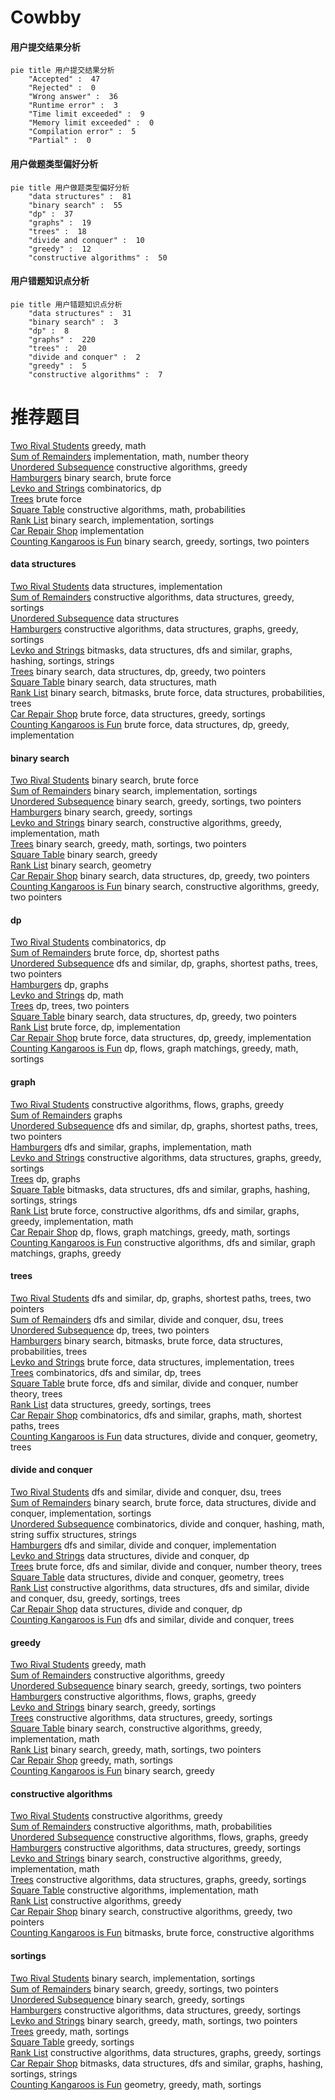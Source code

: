 # Cowbby
<!-- tabs:start -->
#### **用户提交结果分析**

```mermaid
pie title 用户提交结果分析
    "Accepted" :  47
    "Rejected" :  0
    "Wrong answer" :  36
    "Runtime error" :  3
    "Time limit exceeded" :  9
    "Memory limit exceeded" :  0
    "Compilation error" :  5
    "Partial" :  0
```
#### **用户做题类型偏好分析**

```mermaid
pie title 用户做题类型偏好分析
    "data structures" :  81
    "binary search" :  55
    "dp" :  37
    "graphs" :  19
    "trees" :  18
    "divide and conquer" :  10
    "greedy" :  12
    "constructive algorithms" :  50
```
#### **用户错题知识点分析**

```mermaid
pie title 用户错题知识点分析
    "data structures" :  31
    "binary search" :  3
    "dp" :  8
    "graphs" :  220
    "trees" :  20
    "divide and conquer" :  2
    "greedy" :  5
    "constructive algorithms" :  7
```
<!-- tabs:end -->
# 推荐题目
[Two Rival Students](http://codeforces.com/problemset/problem/1257/A)		greedy,
                        math		  
[Sum of Remainders](http://codeforces.com/problemset/problem/616/E)		implementation,
                        math,
                        number theory		  
[Unordered Subsequence](http://codeforces.com/problemset/problem/27/C)		constructive algorithms,
                        greedy		  
[Hamburgers](http://codeforces.com/problemset/problem/371/C)		binary search,
                        brute force		  
[Levko and Strings](http://codeforces.com/problemset/problem/360/C)		combinatorics,
                        dp		  
[Trees](http://codeforces.com/problemset/problem/58/C)		brute force		  
[Square Table](http://codeforces.com/problemset/problem/417/E)		constructive algorithms,
                        math,
                        probabilities		  
[Rank List](http://codeforces.com/problemset/problem/166/A)		binary search,
                        implementation,
                        sortings		  
[Car Repair Shop](http://codeforces.com/problemset/problem/730/G)		implementation		  
[Counting Kangaroos is Fun](http://codeforces.com/problemset/problem/372/A)		binary search,
                        greedy,
                        sortings,
                        two pointers		  
<!-- tabs:start -->
#### **data structures**
[Two Rival Students](http://codeforces.com/problemset/problem/1106/B)		data structures,
                        implementation		  
[Sum of Remainders](http://codeforces.com/problemset/problem/1426/D)		constructive algorithms,
                        data structures,
                        greedy,
                        sortings		  
[Unordered Subsequence](http://codeforces.com/problemset/problem/1290/E)		data structures		  
[Hamburgers](http://codeforces.com/problemset/problem/729/E)		constructive algorithms,
                        data structures,
                        graphs,
                        greedy,
                        sortings		  
[Levko and Strings](http://codeforces.com/problemset/problem/1476/E)		bitmasks,
                        data structures,
                        dfs and similar,
                        graphs,
                        hashing,
                        sortings,
                        strings		  
[Trees](http://codeforces.com/problemset/problem/1492/C)		binary search,
                        data structures,
                        dp,
                        greedy,
                        two pointers		  
[Square Table](http://codeforces.com/problemset/problem/1490/G)		binary search,
                        data structures,
                        math		  
[Rank List](http://codeforces.com/problemset/problem/1479/D)		binary search,
                        bitmasks,
                        brute force,
                        data structures,
                        probabilities,
                        trees		  
[Car Repair Shop](http://codeforces.com/problemset/problem/1497/A)		brute force,
                        data structures,
                        greedy,
                        sortings		  
[Counting Kangaroos is Fun](http://codeforces.com/problemset/problem/1491/C)		brute force,
                        data structures,
                        dp,
                        greedy,
                        implementation		  
#### **binary search**
[Two Rival Students](http://codeforces.com/problemset/problem/371/C)		binary search,
                        brute force		  
[Sum of Remainders](http://codeforces.com/problemset/problem/166/A)		binary search,
                        implementation,
                        sortings		  
[Unordered Subsequence](http://codeforces.com/problemset/problem/372/A)		binary search,
                        greedy,
                        sortings,
                        two pointers		  
[Hamburgers](http://codeforces.com/problemset/problem/732/D)		binary search,
                        greedy,
                        sortings		  
[Levko and Strings](http://codeforces.com/problemset/problem/732/C)		binary search,
                        constructive algorithms,
                        greedy,
                        implementation,
                        math		  
[Trees](http://codeforces.com/problemset/problem/1336/B)		binary search,
                        greedy,
                        math,
                        sortings,
                        two pointers		  
[Square Table](http://codeforces.com/problemset/problem/604/B)		binary search,
                        greedy		  
[Rank List](http://codeforces.com/problemset/problem/1468/G)		binary search,
                        geometry		  
[Car Repair Shop](http://codeforces.com/problemset/problem/1492/C)		binary search,
                        data structures,
                        dp,
                        greedy,
                        two pointers		  
[Counting Kangaroos is Fun](http://codeforces.com/problemset/problem/1463/D)		binary search,
                        constructive algorithms,
                        greedy,
                        two pointers		  
#### **dp**
[Two Rival Students](http://codeforces.com/problemset/problem/360/C)		combinatorics,
                        dp		  
[Sum of Remainders](http://codeforces.com/problemset/problem/1202/B)		brute force,
                        dp,
                        shortest paths		  
[Unordered Subsequence](http://codeforces.com/problemset/problem/14/D)		dfs and similar,
                        dp,
                        graphs,
                        shortest paths,
                        trees,
                        two pointers		  
[Hamburgers](https://codeforces.com/contest/480/problem/B)		dp,
                        graphs		  
[Levko and Strings](http://codeforces.com/problemset/problem/708/E)		dp,
                        math		  
[Trees](http://codeforces.com/problemset/problem/581/F)		dp,
                        trees,
                        two pointers		  
[Square Table](http://codeforces.com/problemset/problem/1492/C)		binary search,
                        data structures,
                        dp,
                        greedy,
                        two pointers		  
[Rank List](https://codeforces.com/contest/1457/problem/C)		brute force,
                        dp,
                        implementation		  
[Car Repair Shop](http://codeforces.com/problemset/problem/1491/C)		brute force,
                        data structures,
                        dp,
                        greedy,
                        implementation		  
[Counting Kangaroos is Fun](http://codeforces.com/problemset/problem/1437/C)		dp,
                        flows,
                        graph matchings,
                        greedy,
                        math,
                        sortings		  
#### **graph**
[Two Rival Students](http://codeforces.com/problemset/problem/269/C)		constructive algorithms,
                        flows,
                        graphs,
                        greedy		  
[Sum of Remainders](https://codeforces.com/contest/1162/problem/C)		graphs		  
[Unordered Subsequence](http://codeforces.com/problemset/problem/14/D)		dfs and similar,
                        dp,
                        graphs,
                        shortest paths,
                        trees,
                        two pointers		  
[Hamburgers](http://codeforces.com/problemset/problem/1062/D)		dfs and similar,
                        graphs,
                        implementation,
                        math		  
[Levko and Strings](http://codeforces.com/problemset/problem/729/E)		constructive algorithms,
                        data structures,
                        graphs,
                        greedy,
                        sortings		  
[Trees](https://codeforces.com/contest/480/problem/B)		dp,
                        graphs		  
[Square Table](http://codeforces.com/problemset/problem/1476/E)		bitmasks,
                        data structures,
                        dfs and similar,
                        graphs,
                        hashing,
                        sortings,
                        strings		  
[Rank List](http://codeforces.com/problemset/problem/1487/C)		brute force,
                        constructive algorithms,
                        dfs and similar,
                        graphs,
                        greedy,
                        implementation,
                        math		  
[Car Repair Shop](http://codeforces.com/problemset/problem/1437/C)		dp,
                        flows,
                        graph matchings,
                        greedy,
                        math,
                        sortings		  
[Counting Kangaroos is Fun](http://codeforces.com/problemset/problem/1470/D)		constructive algorithms,
                        dfs and similar,
                        graph matchings,
                        graphs,
                        greedy		  
#### **trees**
[Two Rival Students](http://codeforces.com/problemset/problem/14/D)		dfs and similar,
                        dp,
                        graphs,
                        shortest paths,
                        trees,
                        two pointers		  
[Sum of Remainders](http://codeforces.com/problemset/problem/715/C)		dfs and similar,
                        divide and conquer,
                        dsu,
                        trees		  
[Unordered Subsequence](http://codeforces.com/problemset/problem/581/F)		dp,
                        trees,
                        two pointers		  
[Hamburgers](http://codeforces.com/problemset/problem/1479/D)		binary search,
                        bitmasks,
                        brute force,
                        data structures,
                        probabilities,
                        trees		  
[Levko and Strings](http://codeforces.com/problemset/problem/1511/C)		brute force,
                        data structures,
                        implementation,
                        trees		  
[Trees](http://codeforces.com/problemset/problem/1499/F)		combinatorics,
                        dfs and similar,
                        dp,
                        trees		  
[Square Table](http://codeforces.com/problemset/problem/1491/E)		brute force,
                        dfs and similar,
                        divide and conquer,
                        number theory,
                        trees		  
[Rank List](http://codeforces.com/problemset/problem/1466/D)		data structures,
                        greedy,
                        sortings,
                        trees		  
[Car Repair Shop](http://codeforces.com/problemset/problem/1495/D)		combinatorics,
                        dfs and similar,
                        graphs,
                        math,
                        shortest paths,
                        trees		  
[Counting Kangaroos is Fun](http://codeforces.com/problemset/problem/1303/G)		data structures,
                        divide and conquer,
                        geometry,
                        trees		  
#### **divide and conquer**
[Two Rival Students](http://codeforces.com/problemset/problem/715/C)		dfs and similar,
                        divide and conquer,
                        dsu,
                        trees		  
[Sum of Remainders](http://codeforces.com/problemset/problem/1461/D)		binary search,
                        brute force,
                        data structures,
                        divide and conquer,
                        implementation,
                        sortings		  
[Unordered Subsequence](http://codeforces.com/problemset/problem/1466/G)		combinatorics,
                        divide and conquer,
                        hashing,
                        math,
                        string suffix structures,
                        strings		  
[Hamburgers](http://codeforces.com/problemset/problem/1490/D)		dfs and similar,
                        divide and conquer,
                        implementation		  
[Levko and Strings](https://codeforces.com/contest/1483/problem/C)		data structures,
                        divide and conquer,
                        dp		  
[Trees](http://codeforces.com/problemset/problem/1491/E)		brute force,
                        dfs and similar,
                        divide and conquer,
                        number theory,
                        trees		  
[Square Table](http://codeforces.com/problemset/problem/1303/G)		data structures,
                        divide and conquer,
                        geometry,
                        trees		  
[Rank List](http://codeforces.com/problemset/problem/1494/D)		constructive algorithms,
                        data structures,
                        dfs and similar,
                        divide and conquer,
                        dsu,
                        greedy,
                        sortings,
                        trees		  
[Car Repair Shop](http://codeforces.com/problemset/problem/1482/E)		data structures,
                        divide and conquer,
                        dp		  
[Counting Kangaroos is Fun](http://codeforces.com/problemset/problem/566/C)		dfs and similar,
                        divide and conquer,
                        trees		  
#### **greedy**
[Two Rival Students](http://codeforces.com/problemset/problem/1257/A)		greedy,
                        math		  
[Sum of Remainders](http://codeforces.com/problemset/problem/27/C)		constructive algorithms,
                        greedy		  
[Unordered Subsequence](http://codeforces.com/problemset/problem/372/A)		binary search,
                        greedy,
                        sortings,
                        two pointers		  
[Hamburgers](http://codeforces.com/problemset/problem/269/C)		constructive algorithms,
                        flows,
                        graphs,
                        greedy		  
[Levko and Strings](http://codeforces.com/problemset/problem/732/D)		binary search,
                        greedy,
                        sortings		  
[Trees](http://codeforces.com/problemset/problem/1426/D)		constructive algorithms,
                        data structures,
                        greedy,
                        sortings		  
[Square Table](http://codeforces.com/problemset/problem/732/C)		binary search,
                        constructive algorithms,
                        greedy,
                        implementation,
                        math		  
[Rank List](http://codeforces.com/problemset/problem/1336/B)		binary search,
                        greedy,
                        math,
                        sortings,
                        two pointers		  
[Car Repair Shop](http://codeforces.com/problemset/problem/525/C)		greedy,
                        math,
                        sortings		  
[Counting Kangaroos is Fun](http://codeforces.com/problemset/problem/604/B)		binary search,
                        greedy		  
#### **constructive algorithms**
[Two Rival Students](http://codeforces.com/problemset/problem/27/C)		constructive algorithms,
                        greedy		  
[Sum of Remainders](http://codeforces.com/problemset/problem/417/E)		constructive algorithms,
                        math,
                        probabilities		  
[Unordered Subsequence](http://codeforces.com/problemset/problem/269/C)		constructive algorithms,
                        flows,
                        graphs,
                        greedy		  
[Hamburgers](http://codeforces.com/problemset/problem/1426/D)		constructive algorithms,
                        data structures,
                        greedy,
                        sortings		  
[Levko and Strings](http://codeforces.com/problemset/problem/732/C)		binary search,
                        constructive algorithms,
                        greedy,
                        implementation,
                        math		  
[Trees](http://codeforces.com/problemset/problem/729/E)		constructive algorithms,
                        data structures,
                        graphs,
                        greedy,
                        sortings		  
[Square Table](http://codeforces.com/problemset/problem/1104/A)		constructive algorithms,
                        implementation,
                        math		  
[Rank List](http://codeforces.com/problemset/problem/1493/A)		constructive algorithms,
                        greedy		  
[Car Repair Shop](http://codeforces.com/problemset/problem/1463/D)		binary search,
                        constructive algorithms,
                        greedy,
                        two pointers		  
[Counting Kangaroos is Fun](https://codeforces.com/contest/1456/problem/B)		bitmasks,
                        brute force,
                        constructive algorithms		  
#### **sortings**
[Two Rival Students](http://codeforces.com/problemset/problem/166/A)		binary search,
                        implementation,
                        sortings		  
[Sum of Remainders](http://codeforces.com/problemset/problem/372/A)		binary search,
                        greedy,
                        sortings,
                        two pointers		  
[Unordered Subsequence](http://codeforces.com/problemset/problem/732/D)		binary search,
                        greedy,
                        sortings		  
[Hamburgers](http://codeforces.com/problemset/problem/1426/D)		constructive algorithms,
                        data structures,
                        greedy,
                        sortings		  
[Levko and Strings](http://codeforces.com/problemset/problem/1336/B)		binary search,
                        greedy,
                        math,
                        sortings,
                        two pointers		  
[Trees](http://codeforces.com/problemset/problem/525/C)		greedy,
                        math,
                        sortings		  
[Square Table](http://codeforces.com/problemset/problem/732/E)		greedy,
                        sortings		  
[Rank List](http://codeforces.com/problemset/problem/729/E)		constructive algorithms,
                        data structures,
                        graphs,
                        greedy,
                        sortings		  
[Car Repair Shop](http://codeforces.com/problemset/problem/1476/E)		bitmasks,
                        data structures,
                        dfs and similar,
                        graphs,
                        hashing,
                        sortings,
                        strings		  
[Counting Kangaroos is Fun](https://codeforces.com/contest/1496/problem/C)		geometry,
                        greedy,
                        math,
                        sortings		  
<!-- tabs:end -->
